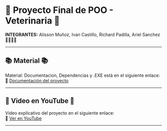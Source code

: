 # 🐾 Proyecto Final de POO - Veterinaria 🐾

**INTEGRANTES:** Alisson Muñoz, Ivan Castillo, Richard Padilla, Ariel Sanchez 👨‍👩‍👧‍👦

---

## 📚 Material 📚

Material: Documentacion, Dependencias y .EXE está en el siguiente enlace:  
🔗 [Documentación del proyecto](https://epnecuador-my.sharepoint.com/:f:/g/personal/richard_padilla_epn_edu_ec/EqtsC8arBKJNvTB5bgMPd5IBUp3cqpY51sZFFVENUWY1OQ?e=3zoh2M)  

---

## 🎥 Video en YouTube 🎥

Video explicativo del proyecto en el siguiente enlace:  
🔗 [Ver en YouTube](https://youtu.be/HR-jB7QAqS0?si=FBz6q7FqMENhA1lB)  

---

